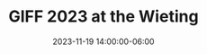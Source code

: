 ---
date: 2023-11-19 14:00:00-06:00
dates: 2:00 pm on Nov 19 2023
draft: false
durationMinutes: 120
title: GIFF 2023 at the Wieting
---
